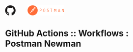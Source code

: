 ![GitHub Logo](images/GitHub_Logo_h33.png)&nbsp;&nbsp;&nbsp;&nbsp;&nbsp;&nbsp;&nbsp;&nbsp;&nbsp;&nbsp;![Postman Logo](images/Postman-Logo-h33.png)
# GitHub Actions :: Workflows : Postman Newman